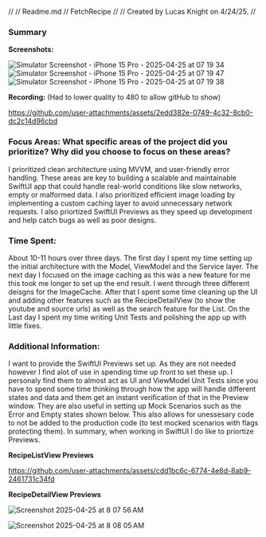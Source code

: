 //
//  Readme.md
//  FetchRecipe
//
//  Created by Lucas Knight on 4/24/25.
//

### Summary

**Screenshots:** 

![Simulator Screenshot - iPhone 15 Pro - 2025-04-25 at 07 19 34](https://github.com/user-attachments/assets/c82b0c17-0ccb-4b3b-8466-2d529dd613fe)
![Simulator Screenshot - iPhone 15 Pro - 2025-04-25 at 07 19 47](https://github.com/user-attachments/assets/ba450967-92e1-48e1-80b9-cacce46d580d)
![Simulator Screenshot - iPhone 15 Pro - 2025-04-25 at 07 19 38](https://github.com/user-attachments/assets/8da54687-cde0-44cb-95be-0af222cbdb43)

**Recording:** (Had to lower quality to 480 to allow gitHub to show)

https://github.com/user-attachments/assets/2edd382e-0749-4c32-8cb0-dc2c14d96cbd


### Focus Areas: What specific areas of the project did you prioritize? Why did you choose to focus on these areas?

I prioritized clean architecture using MVVM, and user-friendly error handling. These areas are key to building a scalable and maintainable SwiftUI app that could handle real-world conditions like slow networks, empty or malformed data. I also prioritized efficient image loading by implementing a custom caching layer to avoid unnecessary network requests. I also priortized SwiftUI Previews as they speed up development and help catch bugs as well as poor designs.

### Time Spent: 

About 10-11 hours over three days. The first day I spent my time setting up the initial architecture with the Model, ViewModel and the Service layer. The next day I focused on the image caching as this was a new feature for me this took me longer to set up the end result. I went through three different deisgns for the ImageCache. After that I spent some time cleaning up the UI and adding other features such as the RecipeDetailView (to show the youtube and source urls) as well as the search feature for the List. On the Last day I spent my time writing Unit Tests and polishing the app up with little fixes.  

### Additional Information: 

I want to provide the SwiftUI Previews set up. As they are not needed however I find alot of use in spending time up front to set these up. I personaly find them to almost act as UI and ViewModel Unit Tests since you have to spend some time thinking through how the app will handle different states and data and them get an instant verification of that in the Preview window. They are also useful in setting up Mock Scenarios such as the Error and Empty states shown below. This also allows for unessesary code to not be added to the production code (to test mocked scenarios with flags protecting them). In summary, when working in SwiftUI I do like to priortize Previews.

**RecipeListView Previews**

https://github.com/user-attachments/assets/cdd1bc6c-6774-4e8d-8ab9-2461731c34fd

**RecipeDetailView Previews** 

![Screenshot 2025-04-25 at 8 07 56 AM](https://github.com/user-attachments/assets/4871463a-32e2-4d9d-a74b-d120af725c68)

![Screenshot 2025-04-25 at 8 08 05 AM](https://github.com/user-attachments/assets/83c6d8ed-373e-417d-987e-ddd34f430e8b)
